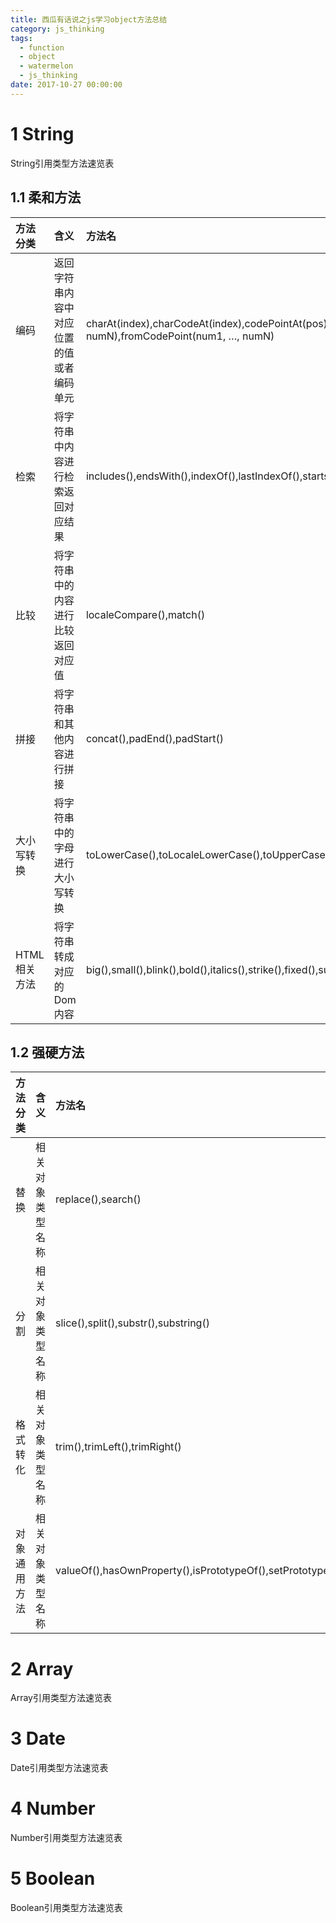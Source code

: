 ```yaml
---
title: 西瓜有话说之js学习object方法总结
category: js_thinking
tags:
  - function
  - object  
  - watermelon
  - js_thinking
date: 2017-10-27 00:00:00
---
```

# 1 String

String引用类型方法速览表

<!-- more -->

## 1.1 柔和方法

|方法分类|含义|方法名|
|:---|:---|:---|
|编码| 返回字符串内容中对应位置的值或者编码单元 |charAt(index),charCodeAt(index),codePointAt(pos),normalize([form]),fromCharCode(num1, ..., numN),fromCodePoint(num1, …, numN)|
|检索| 将字符串中内容进行检索返回对应结果 |includes(),endsWith(),indexOf(),lastIndexOf(),startsWith()|
|比较| 将字符串中的内容进行比较返回对应值 |localeCompare(),match()|
|拼接| 将字符串和其他内容进行拼接 |concat(),padEnd(),padStart()|
|大小写转换| 将字符串中的字母进行大小写转换 |toLowerCase(),toLocaleLowerCase(),toUpperCase(),toLocaleUpperCase()|
|HTML相关方法| 将字符串转成对应的Dom内容 |big(),small(),blink(),bold(),italics(),strike(),fixed(),sub(),sup(),anchor(anchorname),link(url),fontcolor(color),fontsize(size)|

## 1.2 强硬方法

|方法分类|含义|方法名|
|:---|:---|:---|
|替换| 相关对象类型名称 |replace(),search()|
|分割| 相关对象类型名称 |slice(),split(),substr(),substring()|
|格式转化| 相关对象类型名称 |trim(),trimLeft(),trimRight()|
|对象通用方法| 相关对象类型名称 |valueOf(),hasOwnProperty(),isPrototypeOf(),setPrototypeOf(),unwatch(),watch(),propertyIsEnumerable()|

# 2 Array

Array引用类型方法速览表

# 3 Date

Date引用类型方法速览表

# 4 Number

Number引用类型方法速览表

# 5 Boolean

Boolean引用类型方法速览表
